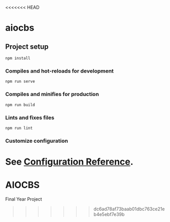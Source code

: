 <<<<<<< HEAD
# aiocbs

## Project setup
```
npm install
```

### Compiles and hot-reloads for development
```
npm run serve
```

### Compiles and minifies for production
```
npm run build
```

### Lints and fixes files
```
npm run lint
```

### Customize configuration
See [Configuration Reference](https://cli.vuejs.org/config/).
=======
# AIOCBS
Final Year Project
>>>>>>> dc6ad78af73baab01dbc763ce21eb4e5ebf7e39b
